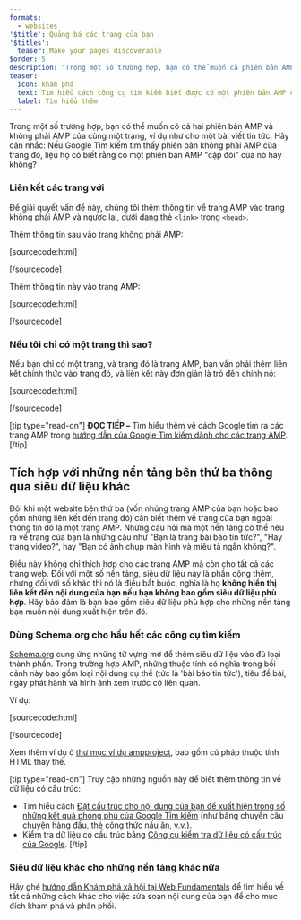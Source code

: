 ```yaml
---
formats:
  - websites
'$title': Quảng bá các trang của bạn
'$titles':
  teaser: Make your pages discoverable
$order: 5
description: 'Trong một số trường hợp, bạn có thể muốn cả phiên bản AMP lẫn không phải AMP cho cùng một trang, ví dụ như trang bài báo tin tức. Hãy xét đến điều này: nếu Google Tìm kiếm...'
teaser:
  icon: khám phá
  text: Tìm hiểu cách công cụ tìm kiếm biết được có một phiên bản AMP cho website của bạn.
  label: Tìm hiểu thêm
---
```


Trong một số trường hợp, bạn có thể muốn có cả hai phiên bản AMP và không phải AMP của cùng một trang, ví dụ như cho một bài viết tin tức. Hãy cân nhắc: Nếu Google Tìm kiếm tìm thấy phiên bản không phải AMP của trang đó, liệu họ có biết rằng có một phiên bản AMP "cặp đôi" của nó hay không?

### Liên kết các trang với <link>

Để giải quyết vấn đề này, chúng tôi thêm thông tin về trang AMP vào trang không phải AMP và ngược lại, dưới dạng thẻ `<link>` trong `<head>`.

Thêm thông tin sau vào trang không phải AMP:

[sourcecode:html]

<link rel="amphtml" href="https://www.example.com/url/to/amp/document.html">
[/sourcecode]

Thêm thông tin này vào trang AMP:

[sourcecode:html]

<link rel="canonical" href="https://www.example.com/url/to/full/document.html">
[/sourcecode]

### Nếu tôi chỉ có một trang thì sao?

Nếu bạn chỉ có một trang, và trang đó là trang AMP, bạn vẫn phải thêm liên kết chính thức vào trang đó, và liên kết này đơn giản là trỏ đến chính nó:

[sourcecode:html]

<link rel="canonical" href="https://www.example.com/url/to/amp/document.html">
[/sourcecode]

[tip type="read-on"] **ĐỌC TIẾP –** Tìm hiểu thêm về cách Google tìm ra các trang AMP trong [hướng dẫn của Google Tìm kiếm dành cho các trang AMP](https://support.google.com/webmasters/answer/6340290). [/tip]

## Tích hợp với những nền tảng bên thứ ba thông qua siêu dữ liệu khác <a name="integrate-with-third-party-platforms-through-additional-metadata"></a>

Đôi khi một website bên thứ ba (vốn nhúng trang AMP của bạn hoặc bao gồm những liên kết đến trang đó) cần biết thêm về trang của bạn ngoài thông tin đó là một trang AMP. Những câu hỏi mà một nền tảng có thể nêu ra về trang của bạn là những câu như "Bạn là trang bài báo tin tức?", "Hay trang video?", hay "Bạn có ảnh chụp màn hình và miêu tả ngắn không?".

Điều này không chỉ thích hợp cho các trang AMP mà còn cho tất cả các trang web. Đối với một số nền tảng, siêu dữ liệu này là phần cộng thêm, nhưng đối với số khác thì nó là điều bắt buộc, nghĩa là họ **không hiển thị liên kết đến nội dung của bạn nếu bạn không bao gồm siêu dữ liệu phù hợp**. Hãy bảo đảm là bạn bao gồm siêu dữ liệu phù hợp cho những nền tảng bạn muốn nội dung xuất hiện trên đó.

### Dùng Schema.org cho hầu hết các công cụ tìm kiếm

[Schema.org](http://schema.org/) cung ứng những từ vựng mở để thêm siêu dữ liệu vào đủ loại thành phần. Trong trường hợp AMP, những thuộc tính có nghĩa trong bối cảnh này bao gồm loại nội dung cụ thể (tức là 'bài báo tin tức'), tiêu đề bài, ngày phát hành và hình ảnh xem trước có liên quan.

Ví dụ:

[sourcecode:html]

<script type="application/ld+json">
  {
    "@context": "http://schema.org",
    "@type": "NewsArticle",
    "mainEntityOfPage": "http://cdn.ampproject.org/article-metadata.html",
    "headline": "Lorem Ipsum",
    "datePublished": "1907-05-05T12:02:41Z",
    "dateModified": "1907-05-05T12:02:41Z",
    "description": "The Catiline Orations continue to beguile engineers and designers alike -- but can it stand the test of time?",
    "author": {
      "@type": "Person",
      "name": "Jordan M Adler"
    },
    "publisher": {
      "@type": "Organization",
      "name": "Google",
      "logo": {
        "@type": "ImageObject",
        "url": "http://cdn.ampproject.org/logo.jpg",
        "width": 600,
        "height": 60
      }
    },
    "image": {
      "@type": "ImageObject",
      "url": "http://cdn.ampproject.org/leader.jpg",
      "height": 2000,
      "width": 800
    }
  }
</script>

[/sourcecode]

Xem thêm ví dụ ở [thư mục ví dụ ampproject](https://github.com/ampproject/amphtml/tree/main/examples/metadata-examples), bao gồm cú pháp thuộc tính HTML thay thế.

[tip type="read-on"] Truy cập những nguồn này để biết thêm thông tin về dữ liệu có cấu trúc:

- Tìm hiểu cách [Đặt cấu trúc cho nội dung của bạn để xuất hiện trong số những kết quả phong phú của Google Tìm kiếm](https://developers.google.com/search/docs/guides/mark-up-content) (như băng chuyền câu chuyện hàng đầu, thẻ công thức nấu ăn, v.v.).
- Kiểm tra dữ liệu có cấu trúc bằng [Công cụ kiểm tra dữ liệu có cấu trúc của Google](https://developers.google.com/structured-data/testing-tool/). [/tip]

### Siêu dữ liệu khác cho những nền tảng khác nữa

Hãy ghé [hướng dẫn Khám phá xã hội tại Web Fundamentals](https://developers.google.com/web/fundamentals/discovery-and-monetization/social-discovery/) để tìm hiểu về tất cả những cách khác cho việc sửa soạn nội dung của bạn để cho mục đích khám phá và phân phối.
